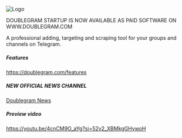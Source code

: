 
![Logo](https://www.doublegram.com/img/github-dblgrm-social.png)


DOUBLEGRAM STARTUP IS NOW AVAILABLE AS PAID SOFTWARE ON WWW.DOUBLEGRAM.COM

A professional adding, targeting and scraping tool for your groups and channels on Telegram.


##### Features

https://doublegram.com/features


##### NEW OFFICIAL NEWS CHANNEL
[Doublegram News](https://t.me/doublegram_news)


##### Preview video
https://youtu.be/4cnCM9O_aYg?si=52y2_XBMkgGHywoH

